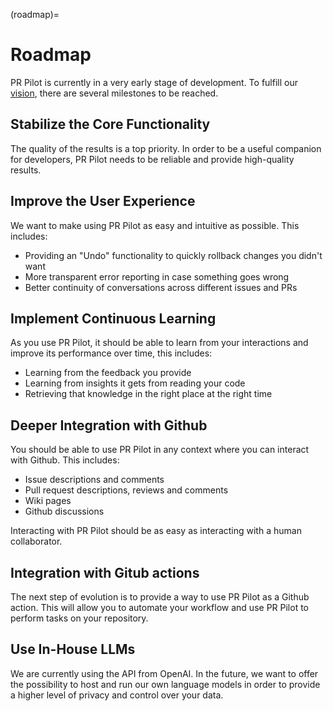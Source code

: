 (roadmap)=
# Roadmap
 
PR Pilot is currently in a very early stage of development. To fulfill our [vision](vision.md), 
there are several milestones to be reached.

## Stabilize the Core Functionality
The quality of the results is a top priority. In order to be a useful 
companion for developers, PR Pilot needs to be reliable and provide high-quality results. 

## Improve the User Experience
We want to make using PR Pilot as easy and intuitive as possible. This includes:
* Providing an "Undo" functionality to quickly rollback changes you didn't want
* More transparent error reporting in case something goes wrong
* Better continuity of conversations across different issues and PRs

## Implement Continuous Learning
As you use PR Pilot, it should be able to learn from your interactions and improve its performance over time, this includes:
* Learning from the feedback you provide
* Learning from insights it gets from reading your code
* Retrieving that knowledge in the right place at the right time

## Deeper Integration with Github
You should be able to use PR Pilot in any context where you can interact with Github. This includes:

* Issue descriptions and comments
* Pull request descriptions, reviews and comments 
* Wiki pages
* Github discussions
 
Interacting with PR Pilot should be as easy as interacting with a human collaborator.

## Integration with Gitub actions
The next step of evolution is to provide a way to use PR Pilot as a Github action. This will allow you to
automate your workflow and use PR Pilot to perform tasks on your repository.

## Use In-House LLMs
We are currently using the API from OpenAI. In the future, we want to offer the possibility to host and run
our own language models in order to provide a higher level of privacy and control over your data.